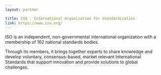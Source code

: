 ```yaml
---
layout: partner

title: ISO - International Organization for Standardization
link: https://www.iso.org/
---
```


ISO is an independent, non-governmental international organization with a membership of 162 national standards bodies.

Through its members, it brings together experts to share knowledge and develop voluntary, consensus-based, market relevant International Standards that support innovation and provide solutions to global challenges.
